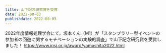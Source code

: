 ```yaml
---
title: 山下記念研究賞を受賞
date: 2022-08-03
publishdate: 2022-08-03
---
```


2022年度情報処理学会にて，坂本くん（M1）が「スタンプラリー型イベントの参加者の回遊に関するモチベーションの実験的調査」で山下記念研究賞を受賞しました！
https://www.ipsj.or.jp/award/yamashita2022.html